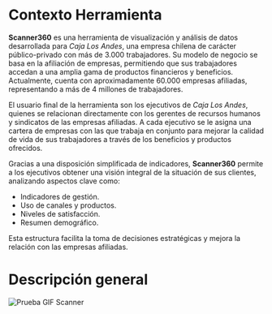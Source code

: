 # Contexto Herramienta
__Scanner360__ es una herramienta de visualización y análisis de datos desarrollada para _Caja Los Andes_, una empresa chilena de carácter público-privado con más de 3.000 trabajadores. Su modelo de negocio se basa en la afiliación de empresas, permitiendo que sus trabajadores accedan a una amplia gama de productos financieros y beneficios. Actualmente, cuenta con aproximadamente 60.000 empresas afiliadas, representando a más de 4 millones de trabajadores.

El usuario final de la herramienta son los ejecutivos de _Caja Los Andes_, quienes se relacionan directamente con los gerentes de recursos humanos y sindicatos de las empresas afiliadas. A cada ejecutivo se le asigna una cartera de empresas con las que trabaja en conjunto para mejorar la calidad de vida de sus trabajadores a través de los beneficios y productos ofrecidos.

Gracias a una disposición simplificada de indicadores, __Scanner360__ permite a los ejecutivos obtener una visión integral de la situación de sus clientes, analizando aspectos clave como:

* Indicadores de gestión.
* Uso de canales y productos.
* Niveles de satisfacción.
* Resumen demográfico.

Esta estructura facilita la toma de decisiones estratégicas y mejora la relación con las empresas afiliadas.


# Descripción general
![Prueba GIF Scanner](https://raw.githubusercontent.com/WilliamDerby/Dashboard-Scanner360/refs/heads/main/GIFs/PruebaScanner2.gif)
